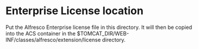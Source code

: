# Enterprise License location

Put the Alfresco Enterprise license file in this directory.
It will then be copied into the ACS container in the
$TOMCAT_DIR/WEB-INF/classes/alfresco/extension/license directory.
